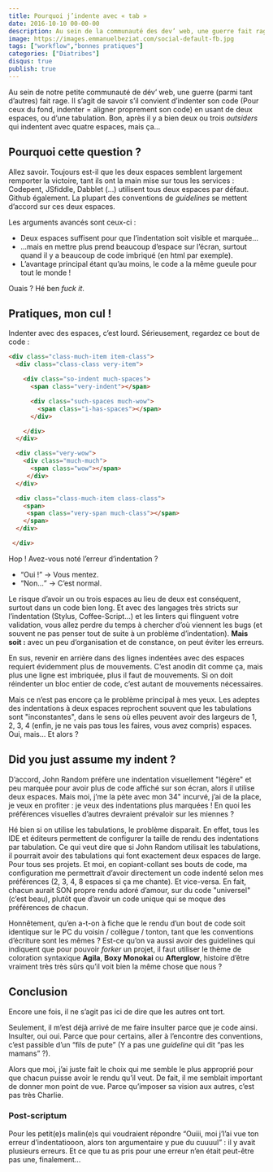 ```yaml
---
title: Pourquoi j’indente avec « tab »
date: 2016-10-10 00-00-00
description: Au sein de la communauté des dev’ web, une guerre fait rage pour savoir s’il convient d’indenter son code avec deux espaces ou une tabulation.
image: https://images.emmanuelbeziat.com/social-default-fb.jpg
tags: ["workflow","bonnes pratiques"]
categories: ["Diatribes"]
disqus: true
publish: true
---
```


Au sein de notre petite communauté de dév’ web, une guerre (parmi tant d’autres) fait rage. Il s’agit de savoir s’il convient d’indenter son code (Pour ceux du fond, indenter = aligner proprement son code) en usant de deux espaces, ou d’une tabulation. Bon, après il y a bien deux ou trois <i lang="en">outsiders</i> qui indentent avec quatre espaces, mais ça…

## Pourquoi cette question ?

Allez savoir. Toujours est-il que les deux espaces semblent largement remporter la victoire, tant ils ont la main mise sur tous les services : Codepent, JSfiddle, Dabblet (…) utilisent tous deux espaces par défaut. Github également. La plupart des conventions de _guidelines_ se mettent d’accord sur ces deux espaces.

Les arguments avancés sont ceux-ci :
- Deux espaces suffisent pour que l’indentation soit visible et marquée…
- …mais en mettre plus prend beaucoup d’espace sur l’écran, surtout quand il y a beaucoup de code imbriqué (en html par exemple).
- L’avantage principal étant qu’au moins, le code a la même gueule pour tout le monde !

Ouais ? Hé ben _fuck it_.

## Pratiques, mon cul !

Indenter avec des espaces, c’est lourd. Sérieusement, regardez ce bout de code :

```html
<div class="class-much-item item-class">
  <div class="class-class very-item">

    <div class="so-indent much-spaces">
      <span class="very-indent"></span>

	  <div class="such-spaces much-wow">
	    <span class="i-has-spaces"></span>
	  </div>

	</div>
  </div>

  <div class="very-wow">
    <div class="much-much">
	  <span class="wow"></span>
	 </div>
  </div>

  <div class="class-much-item class-class">
    <span>
	 <span class="very-span much-class"></span>
	</span>
  </div>

 </div>
```

Hop ! Avez-vous noté l’erreur d’indentation ?
- <q>Oui !</q> → Vous mentez.
- <q>Non…</q> → C’est normal.

Le risque d’avoir un ou trois espaces au lieu de deux est conséquent, surtout dans un code bien long. Et avec des langages très stricts sur l’indentation (Stylus, Coffee-Script…) et les linters qui flinguent votre validation, vous allez perdre du temps à chercher d’où viennent les bugs (et souvent ne pas penser tout de suite à un problème d’indentation). **Mais soit :** avec un peu d’organisation et de constance, on peut éviter les erreurs.

En sus, revenir en arrière dans des lignes indentées avec des espaces requiert évidemment plus de mouvements. C’est anodin dit comme ça, mais plus une ligne est imbriquée, plus il faut de mouvements. Si on doit réindenter un bloc entier de code, c’est autant de mouvements nécessaires.

Mais ce n’est pas encore ça le problème principal à mes yeux. Les adeptes des indentations à deux espaces reprochent souvent que les tabulations sont "inconstantes", dans le sens où elles peuvent avoir des largeurs de 1, 2, 3, 4 (enfin, je ne vais pas tous les faires, vous avez compris) espaces. Oui, mais… Et alors ?

## Did you just assume my indent ?

D’accord, John Random préfère une indentation visuellement "légère" et peu marquée pour avoir plus de code affiché sur son écran, alors il utilise deux espaces. Mais moi, j’me la pète avec mon 34" incurvé, j’ai de la place, je veux en profiter : je veux des indentations plus marquées ! En quoi les préférences visuelles d’autres devraient prévaloir sur les miennes ?

Hé bien si on utilise les tabulations, le problème disparait. En effet, tous les IDE et éditeurs permettent de configurer la taille de rendu des indentations par tabulation. Ce qui veut dire que si John Random utilisait les tabulations, il pourrait avoir des tabulations qui font exactement deux espaces de large. Pour tous ses projets. Et moi, en copiant-collant ses bouts de code, ma configuration me permettrait d’avoir directement un code indenté selon mes préférences (2, 3, 4, 8 espaces si ça me chante). Et vice-versa. En fait, chacun aurait SON propre rendu adoré d’amour, sur du code "universel" (c’est beau), plutôt que d’avoir un code unique qui se moque des préférences de chacun.

Honnêtement, qu’en a-t-on à fiche que le rendu d’un bout de code soit identique sur le PC du voisin / collègue / tonton, tant que les conventions d’écriture sont les mêmes ? Est-ce qu’on va aussi avoir des guidelines qui indiquent que pour pouvoir _forker_ un projet, il faut utiliser le thème de coloration syntaxique **Agila**, **Boxy Monokai** ou **Afterglow**, histoire d’être vraiment très très sûrs qu’il voit bien la même chose que nous ?

## Conclusion

Encore une fois, il ne s’agit pas ici de dire que les autres ont tort.

Seulement, il m’est déjà arrivé de me faire insulter parce que je code ainsi. Insulter, oui oui. Parce que pour certains, aller à l’encontre des conventions, c’est passible d’un <q>fils de pute</q> (Y a pas une _guideline_ qui dit <q>pas les mamans</q> ?).

Alors que moi, j’ai juste fait le choix qui me semble le plus approprié pour que chacun puisse avoir le rendu qu’il veut. De fait, il me semblait important de donner mon point de vue. Parce qu’imposer sa vision aux autres, c’est pas très Charlie.

### Post-scriptum

Pour les petit(e)s malin(e)s qui voudraient répondre <q>Ouiii, moi j’l’ai vue ton erreur d’indentatiooon, alors ton argumentaire y pue du cuuuul</q> : il y avait plusieurs erreurs. Et ce que tu as pris pour une erreur n’en était peut-être pas une, finalement…
